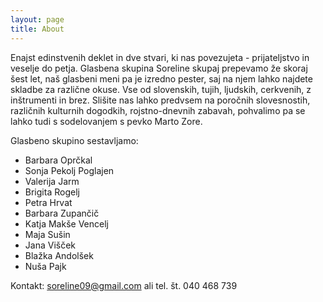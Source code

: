 ```yaml
---
layout: page
title: About
---
```


Enajst edinstvenih deklet in dve stvari, ki nas povezujeta - prijateljstvo in veselje do petja. Glasbena skupina Soreline skupaj prepevamo že skoraj šest let, naš glasbeni meni pa je izredno pester, saj na njem lahko najdete skladbe za različne okuse. Vse od slovenskih, tujih, ljudskih, cerkvenih, z inštrumenti in brez. Slišite nas lahko predvsem na poročnih slovesnostih, različnih kulturnih dogodkih, rojstno-dnevnih zabavah, pohvalimo pa se lahko tudi s sodelovanjem s pevko Marto Zore.

Glasbeno skupino sestavljamo:
* Barbara Oprčkal
* Sonja Pekolj Poglajen
* Valerija Jarm
* Brigita Rogelj
* Petra Hrvat
* Barbara Zupančič
* Katja Makše Vencelj
* Maja Sušin
* Jana Višček
* Blažka Andolšek
* Nuša Pajk


Kontakt: [soreline09@gmail.com](mailto:soreline09@gmail.com) ali tel. št. 040 468 739
